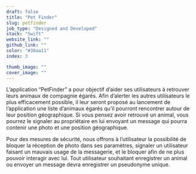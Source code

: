 ```yaml
---
draft: false
title: "Pet Finder"
slug: petfinder
job_type: "Designed and Developed"
stack: "Swift"
website_link: ""
github_link: ""
color: "#38aa11"
index: 3

thumb_image: ""
cover_image: ""
---
```


L’application “PetFinder” a pour objectif d’aider ses utilisateurs à retrouver leurs animaux de compagnie égarés.
Afin d’alerter les autres utilisateurs le plus efficacement possible, il leur seront proposé au lancement de l’application une liste d’animaux égarés qu’il pourront rencontrer autour de leur position géographique.
Si vous pensez avoir retrouvé un animal, vous pourrez le signaler au propriétaire en lui envoyant un message qui pourra contenir une photo et une position géographique.

Pour des mesures de sécurité, nous offrons à l’utilisateur la possibilité de bloquer la réception de photo dans ses paramètres, signaler un utilisateur faisant un mauvais usage de la messagerie, et le bloquer afin de ne plus pouvoir interagir avec lui.
Tout utilisateur souhaitant enregistrer un animal ou envoyer un message devra enregistrer un pseudonyme unique.
